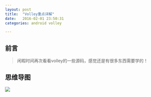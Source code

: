 ```yaml
---
layout: post
title:  "Volley重点详解"
date:   2016-02-01 23:50:31
categories: android volley

---
```

## 前言
> 闲暇时间再次看看volley的一些源码，感觉还是有很多东西需要学的！

## 思维导图
![](http://7xt310.com1.z0.glb.clouddn.com/Volley%E9%87%8D%E7%82%B9%E8%AF%A6%E8%A7%A3.png)
